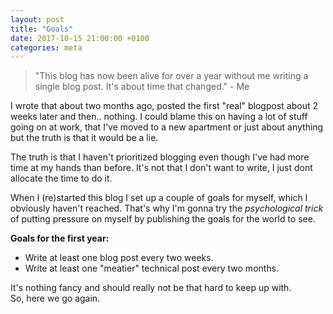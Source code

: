 ```yaml
---
layout: post
title: "Goals"
date: 2017-10-15 21:00:00 +0100
categories: meta
---
```

> "This blog has now been alive for over a year without me writing a single blog post.
> It's about time that changed." - Me

I wrote that about two months ago, posted the first "real" blogpost about 2 weeks later and then.. nothing. I could blame this on having a lot of stuff going on at work, that I've moved to a new apartment or just about anything but the truth is that it would be a lie. 

The truth is that I haven't prioritized blogging even though I've had more time at my hands than before. It's not that I don't want to write, I just dont allocate the time to do it.

When I (re)started this blog I set up a couple of goals for myself, which I obviously haven't reached. That's why I'm gonna try the *psychological trick* of putting pressure on myself by publishing the goals for the world to see. 

__Goals for the first year:__
- Write at least one blog post every two weeks.
- Write at least one "meatier" technical post every two months.

It's nothing fancy and should really not be that hard to keep up with.  
So, here we go again.

